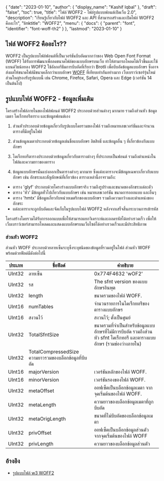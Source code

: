 {
  "date": "2023-01-10",
  "author": {
    "display_name": "Kashif Iqbal"
},
  "draft": "false",
  "toc": true,
  "title": "ไฟล์ WOFF2 - ไฟล์รูปแบบฟอนต์เปิดเว็บ 2.0",
  "description": "เรียนรู้เกี่ยวกับไฟล์ WOFF2 และ API ที่สามารถสร้างและเปิดไฟล์ WOFF2 คืออะไร",
  "linktitle": "WOFF2",
  "menu": {
    "docs": {
      "parent": "font",
      "identifier": "font-woff-th2"
}
},
  "lastmod": "2023-01-10"
}

## ไฟล์ WOFF2 คืออะไร??

WOFF2 เป็นรูปแบบไฟล์ฟอนต์ที่เป็นเวอร์ชันบีบอัดมากกว่าของ Web Open Font Format (WOFF) ได้รับการพัฒนาเพื่อลดขนาดไฟล์ของแบบอักษรบนเว็บ ทำให้สามารถโหลดได้เร็วขึ้นและใช้แบนด์วิธน้อยลง WOFF2 ใช้อัลกอริธึมการบีบอัดที่เรียกว่า Brotli เพื่อบีบอัดข้อมูลแบบอักษร ซึ่งอาจส่งผลให้ขนาดไฟล์มีขนาดเล็กกว่าแบบอักษร [WOFF](/font/woff/) ที่เทียบเท่ากันอย่างมาก เว็บเบราว์เซอร์รุ่นใหม่ส่วนใหญ่รองรับรูปแบบนี้ เช่น Chrome, Firefox, Safari, Opera และ Edge (เวอร์ชัน 14 เป็นต้นไป)

## รูปแบบไฟล์ WOFF2 - ข้อมูลเพิ่มเติม

โครงสร้างไฟล์ภายในของไฟล์ฟอนต์ WOFF2 ประกอบด้วยส่วนต่างๆ มากมาย รวมถึงส่วนหัว ข้อมูลเมตา ไดเร็กทอรีตาราง และข้อมูลฟอนต์เอง

 1. ส่วนหัวประกอบด้วยข้อมูลเกี่ยวกับรูปแบบโดยรวมของไฟล์ รวมถึงหมายเลขเวอร์ชันและจำนวนตารางที่มีอยู่ในไฟล์

 1. ส่วนข้อมูลเมตาประกอบด้วยข้อมูลเช่นชื่อแบบอักษร ลิขสิทธิ์ และข้อมูลอื่น ๆ ที่เกี่ยวข้องกับแบบอักษร

 1. ไดเร็กทอรีตารางประกอบด้วยข้อมูลเกี่ยวกับตารางต่างๆ ที่ประกอบเป็นฟอนต์ รวมถึงตำแหน่งในไฟล์และความยาวของตาราง

 1. ข้อมูลแบบอักษรนั้นแบ่งออกเป็นตารางต่างๆ มากมาย ซึ่งแต่ละตารางจะมีข้อมูลเฉพาะเกี่ยวกับแบบอักษร เช่น อักขระและสัญลักษณ์ที่เกี่ยวข้อง ตารางเหล่านี้อาจรวมถึง:

 * ตาราง 'glyf' ประกอบด้วยโครงร่างแบบอักษรจริง รวมถึงรูปร่างและขนาดของอักขระแต่ละตัว
 * ตาราง 'หัว' มีข้อมูลทั่วไปเกี่ยวกับแบบอักษร เช่น หมายเลขเวอร์ชัน ขนาดการออกแบบ และอื่นๆ
 * ตาราง 'hmtx' มีข้อมูลเกี่ยวกับหน่วยเมตริกของแบบอักษร รวมถึงความกว้างและตำแหน่งของอักขระ
 * แต่ละตารางจะถูกบีบอัดและจัดเก็บในรูปแบบไฟล์ WOFF2 หลังจากเสร็จสิ้นกระบวนการเข้ารหัส

โครงสร้างโดยรวมได้รับการออกแบบเพื่อให้สามารถแยกวิเคราะห์และถอดรหัสได้อย่างรวดเร็ว เพื่อให้เว็บเบราว์เซอร์สามารถโหลดและแสดงแบบอักษรบนเว็บไซต์ได้อย่างรวดเร็วและมีประสิทธิภาพ

### ส่วนหัว WOFF2
ส่วนหัว WOFF ประกอบด้วยลายเซ็นระบุซึ่งระบุชนิดของข้อมูลที่รวมอยู่ในไฟล์ ส่วนหัว WOFF พร้อมด้วยฟิลด์มีดังต่อไปนี้

|ประเภท|ชื่อฟิลด์|คำอธิบาย|
---|---|---|
| UInt32 | ลายเซ็น | 0x774F4632 'wOF2' |
|UInt32| รส |The sfnt version ของแบบอักษรอินพุต|
|UInt32| length |ขนาดรวมของไฟล์ WOFF.|
|UInt16| numTables |จำนวนรายการในไดเร็กทอรีของตารางแบบอักษร|
|UInt16| สงวนไว้ | สงวนไว้; ตั้งเป็นศูนย์|
|UInt32| TotalSfntSize |ขนาดรวมที่จำเป็นสำหรับข้อมูลแบบอักษรที่ไม่มีการบีบอัด รวมถึงส่วนหัว sfnt ไดเร็กทอรี และตารางแบบอักษร (รวมช่องว่างภายใน)|
|UInt32| TotalCompressedSize ความยาวรวมของบล็อกข้อมูลที่บีบอัด|
|UInt16| majorVersion |เวอร์ชันหลักของไฟล์ WOFF.|
|UInt16| minorVersion | เวอร์ชันรองของไฟล์ WOFF.|
|UInt32| metaOffset |ออฟเซ็ตเป็นบล็อกข้อมูลเมตา จากจุดเริ่มต้นของไฟล์ WOFF.|
|UInt32| metaLength |ความยาวของบล็อกข้อมูลเมตาที่ถูกบีบอัด|
|UInt32| metaOrigLength |ขนาดที่ไม่บีบอัดของบล็อกข้อมูลเมตา|
|UInt32| privOffset |ออฟเซ็ตเป็นบล็อกข้อมูลส่วนตัว จากจุดเริ่มต้นของไฟล์ WOFF|
|UInt32| privLength |ความยาวของบล็อกข้อมูลส่วนตัว|


## อ้างอิง
 * [รูปแบบไฟล์ w3 WOFF2](https://www.w3.org/TR/WOFF2/)

